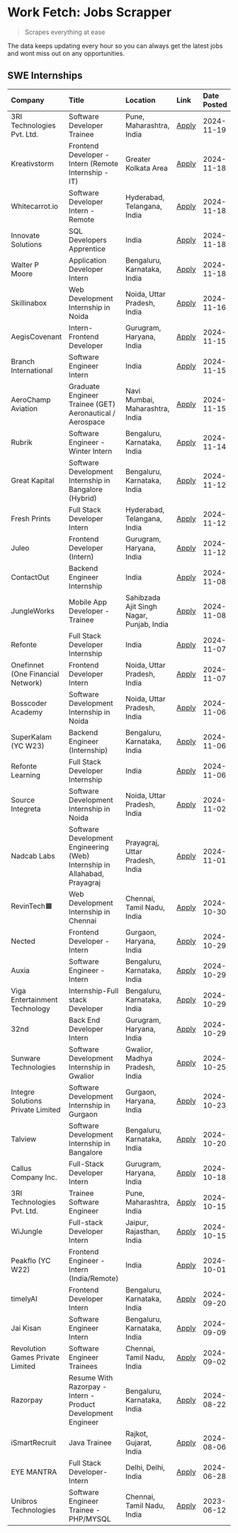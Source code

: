 # Work Fetch: Jobs Scrapper
> Scrapes everything at ease

The data keeps updating every hour so you can always get the latest jobs and wont miss out on any opportunities.

## SWE Internships
<!--START_SECTION:workfetch-->
| Company                           | Title                                                                     | Location                                  | Link                                                                                                                                                                                                                                          | Date Posted   |
|:----------------------------------|:--------------------------------------------------------------------------|:------------------------------------------|:----------------------------------------------------------------------------------------------------------------------------------------------------------------------------------------------------------------------------------------------|:--------------|
| 3RI Technologies Pvt. Ltd.        | Software Developer Trainee                                                | Pune, Maharashtra, India                  | [Apply](https://in.linkedin.com/jobs/view/software-developer-trainee-at-3ri-technologies-pvt-ltd-4080283578?position=22&pageNum=0&refId=d1nDUNjOLpt3%2FL9UbwwpoQ%3D%3D&trackingId=PfZQ24xNUflL0Cwk6nKLIA%3D%3D)                               | 2024-11-19    |
| Kreativstorm                      | Frontend Developer - Intern (Remote Internship - IT)                      | Greater Kolkata Area                      | [Apply](https://in.linkedin.com/jobs/view/frontend-developer-intern-remote-internship-it-at-kreativstorm-4079519905?position=20&pageNum=0&refId=d1nDUNjOLpt3%2FL9UbwwpoQ%3D%3D&trackingId=QZ0evNEq9bbdkKgbsT%2F%2Bog%3D%3D)                   | 2024-11-18    |
| Whitecarrot.io                    | Software Developer Intern - Remote                                        | Hyderabad, Telangana, India               | [Apply](https://in.linkedin.com/jobs/view/software-developer-intern-remote-at-whitecarrot-io-4079334280?position=21&pageNum=0&refId=d1nDUNjOLpt3%2FL9UbwwpoQ%3D%3D&trackingId=rfwAe5hoRth6L%2FlZ55jERg%3D%3D)                                 | 2024-11-18    |
| Innovate Solutions                | SQL Developers Apprentice                                                 | India                                     | [Apply](https://in.linkedin.com/jobs/view/sql-developers-apprentice-at-innovate-solutions-4079309331?position=27&pageNum=0&refId=d1nDUNjOLpt3%2FL9UbwwpoQ%3D%3D&trackingId=B3H6JQBNbVsfRJc4GMXdyg%3D%3D)                                      | 2024-11-18    |
| Walter P Moore                    | Application Developer Intern                                              | Bengaluru, Karnataka, India               | [Apply](https://in.linkedin.com/jobs/view/application-developer-intern-at-walter-p-moore-4077126811?position=31&pageNum=0&refId=d1nDUNjOLpt3%2FL9UbwwpoQ%3D%3D&trackingId=r1qAFGVOEQfuA2jhum%2BrMQ%3D%3D)                                     | 2024-11-18    |
| Skillinabox                       | Web Development Internship in Noida                                       | Noida, Uttar Pradesh, India               | [Apply](https://in.linkedin.com/jobs/view/web-development-internship-in-noida-at-skillinabox-4077783016?position=33&pageNum=0&refId=d1nDUNjOLpt3%2FL9UbwwpoQ%3D%3D&trackingId=DlEA4A8juvne8FLwpfeFyg%3D%3D)                                   | 2024-11-16    |
| AegisCovenant                     | Intern- Frontend Developer                                                | Gurugram, Haryana, India                  | [Apply](https://in.linkedin.com/jobs/view/intern-frontend-developer-at-aegiscovenant-4077391475?position=32&pageNum=0&refId=d1nDUNjOLpt3%2FL9UbwwpoQ%3D%3D&trackingId=1DTzFC0VDumXg%2FsYeBTpwQ%3D%3D)                                         | 2024-11-15    |
| Branch International              | Software Engineer Intern                                                  | India                                     | [Apply](https://in.linkedin.com/jobs/view/software-engineer-intern-at-branch-international-4054425650?position=42&pageNum=0&refId=d1nDUNjOLpt3%2FL9UbwwpoQ%3D%3D&trackingId=1dtvlhtHnesmAgmYFSoXtA%3D%3D)                                     | 2024-11-15    |
| AeroChamp Aviation                | Graduate Engineer Trainee (GET) Aeronautical / Aerospace                  | Navi Mumbai, Maharashtra, India           | [Apply](https://in.linkedin.com/jobs/view/graduate-engineer-trainee-get-aeronautical-aerospace-at-aerochamp-aviation-4075807848?position=48&pageNum=0&refId=d1nDUNjOLpt3%2FL9UbwwpoQ%3D%3D&trackingId=4RJNjYqOolk81UNKnwLcuQ%3D%3D)           | 2024-11-15    |
| Rubrik                            | Software Engineer - Winter Intern                                         | Bengaluru, Karnataka, India               | [Apply](https://in.linkedin.com/jobs/view/software-engineer-winter-intern-at-rubrik-4006567784?position=16&pageNum=0&refId=d1nDUNjOLpt3%2FL9UbwwpoQ%3D%3D&trackingId=Kc1wEMugULLcl9SZDudw4Q%3D%3D)                                            | 2024-11-14    |
| Great Kapital                     | Software Development Internship in Bangalore (Hybrid)                     | Bengaluru, Karnataka, India               | [Apply](https://in.linkedin.com/jobs/view/software-development-internship-in-bangalore-hybrid-at-great-kapital-4074322094?position=23&pageNum=0&refId=d1nDUNjOLpt3%2FL9UbwwpoQ%3D%3D&trackingId=Qq3T%2FAjpODXvlY4qZu%2BPZQ%3D%3D)             | 2024-11-12    |
| Fresh Prints                      | Full Stack Developer Intern                                               | Hyderabad, Telangana, India               | [Apply](https://in.linkedin.com/jobs/view/full-stack-developer-intern-at-fresh-prints-4074759619?position=34&pageNum=0&refId=d1nDUNjOLpt3%2FL9UbwwpoQ%3D%3D&trackingId=3Pl1lsadk7wAMnDQEPuJXw%3D%3D)                                          | 2024-11-12    |
| Juleo                             | Frontend Developer (Intern)                                               | Gurugram, Haryana, India                  | [Apply](https://in.linkedin.com/jobs/view/frontend-developer-intern-at-juleo-4072443159?position=47&pageNum=0&refId=d1nDUNjOLpt3%2FL9UbwwpoQ%3D%3D&trackingId=shMQ6EVXvNhiaVitZPL2Iw%3D%3D)                                                   | 2024-11-12    |
| ContactOut                        | Backend Engineer Internship                                               | India                                     | [Apply](https://in.linkedin.com/jobs/view/backend-engineer-internship-at-contactout-4072113426?position=25&pageNum=0&refId=d1nDUNjOLpt3%2FL9UbwwpoQ%3D%3D&trackingId=o1RdqyaUxgnjx8dJzQknwg%3D%3D)                                            | 2024-11-08    |
| JungleWorks                       | Mobile App Developer - Trainee                                            | Sahibzada Ajit Singh Nagar, Punjab, India | [Apply](https://in.linkedin.com/jobs/view/mobile-app-developer-trainee-at-jungleworks-4069768065?position=59&pageNum=0&refId=d1nDUNjOLpt3%2FL9UbwwpoQ%3D%3D&trackingId=ImjCtDlfQRwxBqI1473aDA%3D%3D)                                          | 2024-11-08    |
| Refonte                           | Full Stack Developer Internship                                           | India                                     | [Apply](https://in.linkedin.com/jobs/view/full-stack-developer-internship-at-refonte-4071576773?position=41&pageNum=0&refId=d1nDUNjOLpt3%2FL9UbwwpoQ%3D%3D&trackingId=9cffEHTkuyyPOE2SRfjbTA%3D%3D)                                           | 2024-11-07    |
| Onefinnet (One Financial Network) | Frontend Developer Intern                                                 | Noida, Uttar Pradesh, India               | [Apply](https://in.linkedin.com/jobs/view/frontend-developer-intern-at-onefinnet-one-financial-network-4067260672?position=50&pageNum=0&refId=d1nDUNjOLpt3%2FL9UbwwpoQ%3D%3D&trackingId=xGMe4GsO%2Bnds7KznRGz4Xw%3D%3D)                       | 2024-11-07    |
| Bosscoder Academy                 | Software Development Internship in Noida                                  | Noida, Uttar Pradesh, India               | [Apply](https://in.linkedin.com/jobs/view/software-development-internship-in-noida-at-bosscoder-academy-4070090866?position=10&pageNum=0&refId=d1nDUNjOLpt3%2FL9UbwwpoQ%3D%3D&trackingId=Xo2lDb0SfuQunOo%2FWdDUCA%3D%3D)                      | 2024-11-06    |
| SuperKalam (YC W23)               | Backend Engineer (Internship)                                             | Bengaluru, Karnataka, India               | [Apply](https://in.linkedin.com/jobs/view/backend-engineer-internship-at-superkalam-yc-w23-4069134451?position=28&pageNum=0&refId=d1nDUNjOLpt3%2FL9UbwwpoQ%3D%3D&trackingId=zsptwx5uSePwyxq58aGJlQ%3D%3D)                                     | 2024-11-06    |
| Refonte Learning                  | Full Stack Developer Internship                                           | India                                     | [Apply](https://in.linkedin.com/jobs/view/full-stack-developer-internship-at-refonte-learning-4070516081?position=36&pageNum=0&refId=d1nDUNjOLpt3%2FL9UbwwpoQ%3D%3D&trackingId=rLzHHCxlhzGbtc%2BNIB%2BKrA%3D%3D)                              | 2024-11-06    |
| Source Integreta                  | Software Development Internship in Noida                                  | Noida, Uttar Pradesh, India               | [Apply](https://in.linkedin.com/jobs/view/software-development-internship-in-noida-at-source-integreta-4066120527?position=12&pageNum=0&refId=d1nDUNjOLpt3%2FL9UbwwpoQ%3D%3D&trackingId=aApFKWo%2B4IM%2Bw99mJDh13w%3D%3D)                     | 2024-11-02    |
| Nadcab Labs                       | Software Development Engineering (Web) Internship in Allahabad, Prayagraj | Prayagraj, Uttar Pradesh, India           | [Apply](https://in.linkedin.com/jobs/view/software-development-engineering-web-internship-in-allahabad-prayagraj-at-nadcab-labs-4064940107?position=2&pageNum=0&refId=d1nDUNjOLpt3%2FL9UbwwpoQ%3D%3D&trackingId=o2JcaLO42vv1oq06DZNXPQ%3D%3D) | 2024-11-01    |
| RevinTech🟧                        | Web Development Internship in Chennai                                     | Chennai, Tamil Nadu, India                | [Apply](https://in.linkedin.com/jobs/view/web-development-internship-in-chennai-at-revintech%F0%9F%9F%A7-4063327819?position=58&pageNum=0&refId=d1nDUNjOLpt3%2FL9UbwwpoQ%3D%3D&trackingId=F1iiPoIUp3y%2Bw9d12zV0aw%3D%3D)                     | 2024-10-30    |
| Nected                            | Frontend Developer - Intern                                               | Gurgaon, Haryana, India                   | [Apply](https://in.linkedin.com/jobs/view/frontend-developer-intern-at-nected-4060911002?position=7&pageNum=0&refId=d1nDUNjOLpt3%2FL9UbwwpoQ%3D%3D&trackingId=JCxMTy2GOFARuaNPf1n%2F2w%3D%3D)                                                 | 2024-10-29    |
| Auxia                             | Software Engineer - Intern                                                | Bengaluru, Karnataka, India               | [Apply](https://in.linkedin.com/jobs/view/software-engineer-intern-at-auxia-4060904544?position=18&pageNum=0&refId=d1nDUNjOLpt3%2FL9UbwwpoQ%3D%3D&trackingId=x22Q8FcaKBM0ixXyaRlDaQ%3D%3D)                                                    | 2024-10-29    |
| Viga Entertainment Technology     | Internship-Full stack Developer                                           | Bengaluru, Karnataka, India               | [Apply](https://in.linkedin.com/jobs/view/internship-full-stack-developer-at-viga-entertainment-technology-4061962911?position=38&pageNum=0&refId=d1nDUNjOLpt3%2FL9UbwwpoQ%3D%3D&trackingId=jaQ%2FUDO1y3P81%2BVzCL4MCg%3D%3D)                 | 2024-10-29    |
| 32nd                              | Back End Developer Intern                                                 | Gurugram, Haryana, India                  | [Apply](https://in.linkedin.com/jobs/view/back-end-developer-intern-at-32nd-4062280105?position=43&pageNum=0&refId=d1nDUNjOLpt3%2FL9UbwwpoQ%3D%3D&trackingId=9t8N%2BDkpolVykyEbxjCwLw%3D%3D)                                                  | 2024-10-29    |
| Sunware Technologies              | Software Development Internship in Gwalior                                | Gwalior, Madhya Pradesh, India            | [Apply](https://in.linkedin.com/jobs/view/software-development-internship-in-gwalior-at-sunware-technologies-4059018500?position=14&pageNum=0&refId=d1nDUNjOLpt3%2FL9UbwwpoQ%3D%3D&trackingId=k%2F3LbH8I7AUCRKhauYbchw%3D%3D)                 | 2024-10-25    |
| Integre Solutions Private Limited | Software Development Internship in Gurgaon                                | Gurgaon, Haryana, India                   | [Apply](https://in.linkedin.com/jobs/view/software-development-internship-in-gurgaon-at-integre-solutions-private-limited-4056951853?position=9&pageNum=0&refId=d1nDUNjOLpt3%2FL9UbwwpoQ%3D%3D&trackingId=pIbuRP8ppC%2FCYWiihD20vA%3D%3D)     | 2024-10-23    |
| Talview                           | Software Development Internship in Bangalore                              | Bengaluru, Karnataka, India               | [Apply](https://in.linkedin.com/jobs/view/software-development-internship-in-bangalore-at-talview-4055420944?position=4&pageNum=0&refId=d1nDUNjOLpt3%2FL9UbwwpoQ%3D%3D&trackingId=a59Rjq3o%2FOiFe0ZjL%2FvhcQ%3D%3D)                           | 2024-10-20    |
| Callus Company Inc.               | Full-Stack Developer Intern                                               | Gurugram, Haryana, India                  | [Apply](https://in.linkedin.com/jobs/view/full-stack-developer-intern-at-callus-company-inc-4052948592?position=30&pageNum=0&refId=d1nDUNjOLpt3%2FL9UbwwpoQ%3D%3D&trackingId=UQ4CfrrOWGXlCUGL3RMOxA%3D%3D)                                    | 2024-10-18    |
| 3RI Technologies Pvt. Ltd.        | Trainee Software Engineer                                                 | Pune, Maharashtra, India                  | [Apply](https://in.linkedin.com/jobs/view/trainee-software-engineer-at-3ri-technologies-pvt-ltd-4048233384?position=46&pageNum=0&refId=d1nDUNjOLpt3%2FL9UbwwpoQ%3D%3D&trackingId=K17unV1SSh0lKt17GhANiw%3D%3D)                                | 2024-10-15    |
| WiJungle                          | Full-stack Developer Intern                                               | Jaipur, Rajasthan, India                  | [Apply](https://in.linkedin.com/jobs/view/full-stack-developer-intern-at-wijungle-4048227759?position=54&pageNum=0&refId=d1nDUNjOLpt3%2FL9UbwwpoQ%3D%3D&trackingId=v6F1R9SVBXJFHH6RD%2BW%2FCQ%3D%3D)                                          | 2024-10-15    |
| Peakflo (YC W22)                  | Frontend Engineer - Intern (India/Remote)                                 | India                                     | [Apply](https://in.linkedin.com/jobs/view/frontend-engineer-intern-india-remote-at-peakflo-yc-w22-4037729755?position=8&pageNum=0&refId=d1nDUNjOLpt3%2FL9UbwwpoQ%3D%3D&trackingId=nJWnJnKVbLnTIZsRxeiwNA%3D%3D)                               | 2024-10-01    |
| timelyAI                          | Frontend Developer Intern                                                 | Bengaluru, Karnataka, India               | [Apply](https://in.linkedin.com/jobs/view/frontend-developer-intern-at-timelyai-4030925040?position=11&pageNum=0&refId=d1nDUNjOLpt3%2FL9UbwwpoQ%3D%3D&trackingId=PIeTs49bF9BtLK6xKweWBg%3D%3D)                                                | 2024-09-20    |
| Jai Kisan                         | Software Engineer Intern                                                  | Bengaluru, Karnataka, India               | [Apply](https://in.linkedin.com/jobs/view/software-engineer-intern-at-jai-kisan-4024075360?position=40&pageNum=0&refId=d1nDUNjOLpt3%2FL9UbwwpoQ%3D%3D&trackingId=F%2F%2BGOWsQ4u7iM3hchf2ZSQ%3D%3D)                                            | 2024-09-09    |
| Revolution Games Private Limited  | Software Engineer Trainees                                                | Chennai, Tamil Nadu, India                | [Apply](https://in.linkedin.com/jobs/view/software-engineer-trainees-at-revolution-games-private-limited-4015912927?position=39&pageNum=0&refId=d1nDUNjOLpt3%2FL9UbwwpoQ%3D%3D&trackingId=TFiYYKB%2Bo%2BEkOUdm7oycqg%3D%3D)                   | 2024-09-02    |
| Razorpay                          | Resume With Razorpay - Intern - Product Development Engineer              | Bengaluru, Karnataka, India               | [Apply](https://in.linkedin.com/jobs/view/resume-with-razorpay-intern-product-development-engineer-at-razorpay-4007395641?position=3&pageNum=0&refId=d1nDUNjOLpt3%2FL9UbwwpoQ%3D%3D&trackingId=DeJux8QaefX3DTsY2922Aw%3D%3D)                  | 2024-08-22    |
| iSmartRecruit                     | Java Trainee                                                              | Rajkot, Gujarat, India                    | [Apply](https://in.linkedin.com/jobs/view/java-trainee-at-ismartrecruit-3992301825?position=44&pageNum=0&refId=d1nDUNjOLpt3%2FL9UbwwpoQ%3D%3D&trackingId=uu51MI6BJNSigEpsw5MDJg%3D%3D)                                                        | 2024-08-06    |
| EYE MANTRA                        | Full Stack Developer- Intern                                              | Delhi, Delhi, India                       | [Apply](https://in.linkedin.com/jobs/view/full-stack-developer-intern-at-eye-mantra-3960988037?position=55&pageNum=0&refId=d1nDUNjOLpt3%2FL9UbwwpoQ%3D%3D&trackingId=WUMlL7yE9a4qAx5aTf7JoQ%3D%3D)                                            | 2024-06-28    |
| Unibros Technologies              | Software Engineer Trainee - PHP/MYSQL                                     | Chennai, Tamil Nadu, India                | [Apply](https://in.linkedin.com/jobs/view/software-engineer-trainee-php-mysql-at-unibros-technologies-3656599241?position=52&pageNum=0&refId=d1nDUNjOLpt3%2FL9UbwwpoQ%3D%3D&trackingId=kJ2fK%2FwJsPvcKqR180PoLA%3D%3D)                        | 2023-06-12    |
<!--END_SECTION:workfetch-->
